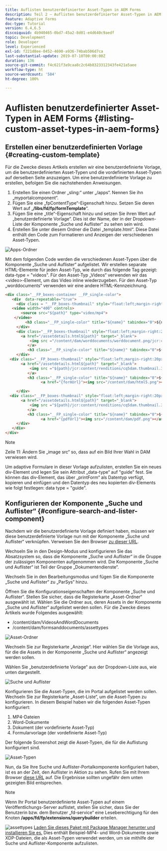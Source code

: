 ```yaml
---
title: Auflisten benutzerdefinierter Asset-Typen in AEM Forms
description: Teil 2 – Auflisten benutzerdefinierter Asset-Typen in AEM Forms
feature: Adaptive Forms
doc-type: Tutorial
version: 6.4,6.5
discoiquuid: 4b940465-0bd7-45a2-8d01-e4d640c9aedf
topic: Development
role: Developer
level: Experienced
exl-id: f221d8ee-0452-4690-a936-74bab506d7ca
last-substantial-update: 2019-07-10T00:00:00Z
duration: 136
source-git-commit: f4c621f3a9caa8c2c64b8323312343fe421a5aee
workflow-type: ht
source-wordcount: '584'
ht-degree: 100%

---
```


# Auflisten benutzerdefinierter Asset-Typen in AEM Forms {#listing-custom-asset-types-in-aem-forms}

## Erstellen einer benutzerdefinierten Vorlage {#creating-custom-template}

Für die Zwecke dieses Artikels erstellen wir eine benutzerdefinierte Vorlage, um die benutzerdefinierten Asset-Typen und die vordefinierten Asset-Typen auf derselben Seite anzuzeigen. Um eine benutzerdefinierte Vorlage zu erstellen, befolgen Sie die nachstehenden Anweisungen.

1. Erstellen Sie einen Ordner „sling:“ unter „/apps“. Nennen Sie ihn „myportalcomponent“.
1. Fügen Sie eine „fpContentType“-Eigenschaft hinzu. Setzen Sie deren Wert auf „**/libs/fd/fp/formTemplate**“.
1. Fügen Sie eine „title“-Eigenschaft hinzu und setzen Sie ihren Wert auf „benutzerdefinierte Vorlage“. Dies ist der Name, der in der Dropdown-Liste der Komponente „Suche und Auflister“ zu sehen sein wird.
1. Erstellen Sie unter diesem Ordner die Datei „template.html“. Diese Datei enthält den Code zum Formatieren und Anzeigen der verschiedenen Asset-Typen.

![Apps-Ordner](assets/appsfolder_.png)

Mit dem folgenden Code werden die verschiedenen Asset-Typen über die Komponente „Suche und Auflister“ aufgelistet. Wir erstellen separate HTML-Elemente für jeden Asset-Typ, wie durch das folgende Tag gezeigt: data-type = &quot;videos&quot;. Für den Asset-Typ „Videos“ verwenden wir das &lt;video>-Element, um das Video inline wiederzugeben. Für den Asset-Typ „worddocuments“ verwenden wir eine andere HTML-Kennzeichnung.

```html
<div class="__FP_boxes-container __FP_single-color">
   <div  data-repeatable="true">
     <div class = "__FP_boxes-thumbnail" style="float:left;margin-right:20px;" data-type = "videos">
   <video width="400" controls>
       <source src="${path}" type="video/mp4">
    </video>
         <h3 class="__FP_single-color" title="${name}" tabindex="0">${name}</h3>
     </div>
     <div class="__FP_boxes-thumbnail" style="float:left;margin-right:20px;" data-type = "worddocuments">
       <a href="/assetdetails.html${path}" target="_blank">
           <img src ="/content/dam/worddocuments/worddocument.png/jcr:content/renditions/cq5dam.thumbnail.319.319.png"/>
          </a>
          <h3 class="__FP_single-color" title="${name}" tabindex="0">${name}</h3>
     </div>
  <div class="__FP_boxes-thumbnail" style="float:left;margin-right:20px;" data-type = "xfaForm">
       <a href="/assetdetails.html${path}" target="_blank">
           <img src ="${path}/jcr:content/renditions/cq5dam.thumbnail.319.319.png"/>
          </a>
          <h3 class="__FP_single-color" title="${name}" tabindex="0">${name}</h3>
                <a href="{formUrl}"><img src="/content/dam/html5.png"></a><p>

     </div>
  <div class="__FP_boxes-thumbnail" style="float:left;margin-right:20px;" data-type = "printForm">
       <a href="/assetdetails.html${path}" target="_blank">
           <img src ="${path}/jcr:content/renditions/cq5dam.thumbnail.319.319.png"/>
          </a>
          <h3 class="__FP_single-color" title="${name}" tabindex="0">${name}</h3>
                <a href="{pdfUrl}"><img src="/content/dam/pdf.png"></a><p>
     </div>
   </div>
</div>
```

>[!NOTE]
>
>Zeile 11: Ändern Sie „image src“ so, dass auf ein Bild Ihrer Wahl in DAM verwiesen wird.
>
>Um adaptive Formulare in dieser Vorlage aufzulisten, erstellen Sie ein neues div-Element und legen Sie sein Attribut „data-type“ auf &quot;guide&quot; fest. Sie können das div-Element, das über „printForm“ als Datentyp verfügt, kopieren und einfügen und den Datentyp des neu kopierten div-Elements wie folgt festlegen: data type = &quot;guide&quot;.

## Konfigurieren der Komponente „Suche und Auflister“ {#configure-search-and-lister-component}

Nachdem wir die benutzerdefinierte Vorlage definiert haben, müssen wir diese benutzerdefinierte Vorlage nun mit der Komponente „Suche und Auflister“ verknüpfen. Verweisen Sie den Browser [zu dieser URL](http://localhost:4502/editor.html/content/AemForms/CustomPortal.html).

Wechseln Sie in den Design-Modus und konfigurieren Sie das Absatzsystem so, dass die Komponente „Suche und Auflister“ in die Gruppe der zulässigen Komponenten aufgenommen wird. Die Komponente „Suche und Auflister“ ist Teil der Gruppe „Dokumentendienste“.

Wechseln Sie in den Bearbeitungsmodus und fügen Sie die Komponente „Suche und Auflister“ zu „ParSys“ hinzu.

Öffnen Sie die Konfigurationseigenschaften der Komponente „Suche und Auflister“. Stellen Sie sicher, dass die Registerkarte „Asset-Ordner“ ausgewählt ist. Wählen Sie die Ordner aus, deren Assets in der Komponente „Suche und Auflister“ aufgelistet werden sollen. Für die Zwecke dieses Artikels wurde Folgendes ausgewählt:

* /content/dam/VideosAndWordDocuments
* /content/dam/formsanddocuments/assettypes

![Asset-Ordner](assets/selectingassetfolders.png)

Wechseln Sie zur Registerkarte „Anzeige“. Hier wählen Sie die Vorlage aus, für die die Assets in der Komponente „Suche und Auflister“ angezeigt werden sollen.

Wählen Sie „benutzerdefinierte Vorlage“ aus der Dropdown-Liste aus, wie unten dargestellt.

![Suche und Auflister](assets/searchandlistercomponent.gif)

Konfigurieren Sie die Asset-Typen, die im Portal aufgelistet werden sollen. Wechseln Sie zur Registerkarte „Asset-Liste“, um die Asset-Typen zu konfigurieren. In diesem Beispiel haben wir die folgenden Asset-Typen konfiguriert:

1. MP4-Dateien
1. Word-Dokumente
1. Dokument (der vordefinierte Asset-Typ)
1. Formularvorlage (der vordefinierte Asset-Typ)

Der folgende Screenshot zeigt die Asset-Typen, die für die Auflistung konfiguriert sind.

![Asset-Typen](assets/assettypes.png)

Nun, da Sie Ihre Suche und Auflister-Portalkomponente konfiguriert haben, ist es an der Zeit, den Auflister in Aktion zu sehen. Rufen Sie mit Ihrem Browser [diese URL](http://localhost:4502/content/AemForms/CustomPortal.html?wcmmode=disabled) auf. Die Ergebnisse sollten ungefähr dem unten gezeigten Bild entsprechen.

>[!NOTE]
>
>Wenn Ihr Portal benutzerdefinierte Asset-Typen auf einem Veröffentlichungs-Server auflistet, stellen Sie sicher, dass Sie der Benutzerin bzw. dem Benutzer „fd-service“ eine Leseberechtigung für den Knoten **/apps/fd/fp/extensions/querybuilder** erteilen.

![assettypes](assets/assettypeslistings.png)
[Laden Sie dieses Paket mit Package Manager herunter und installieren Sie es.](assets/customassettypekt1.zip) Dies enthält Beispiel-MP4- und Word-Dokumente sowie XDP-Dateien, die als Asset-Typen verwendet werden, um sie mithilfe der Suche und Auflister-Komponente aufzulisten.
